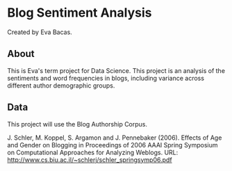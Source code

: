 Blog Sentiment Analysis
===
Created by Eva Bacas.

About
---
This is Eva's term project for Data Science. This project is an analysis of the sentiments and word frequencies in blogs, including variance across different author demographic groups.

Data
---
This project will use the Blog Authorship Corpus.

J. Schler, M. Koppel, S. Argamon and J. Pennebaker (2006). Effects of Age and Gender on Blogging in Proceedings of 2006 AAAI Spring Symposium on Computational Approaches for Analyzing Weblogs. URL: http://www.cs.biu.ac.il/~schlerj/schler_springsymp06.pdf
